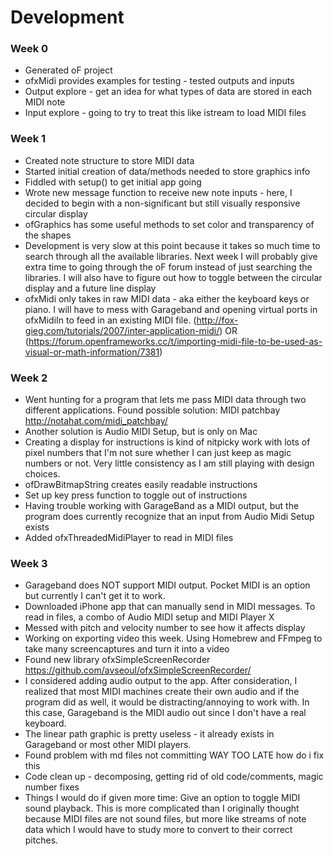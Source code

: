 # Development
### Week 0
* Generated oF project
* ofxMidi provides examples for testing - tested outputs and inputs
* Output explore - get an idea for what types of data are stored in each MIDI note
* Input explore - going to try to treat this like istream to load MIDI files

### Week 1
* Created note structure to store MIDI data 
* Started initial creation of data/methods needed to store graphics info
* Fiddled with setup() to get initial app going
* Wrote new message function to receive new note inputs - here, I decided to begin with a non-significant but still visually responsive circular display 
* ofGraphics has some useful methods to set color and transparency of the shapes
* Development is very slow at this point because it takes so much time to search through all the available libraries. Next week I will probably give extra time to going through the oF forum instead of just searching the libraries. I will also have to figure out how to toggle between the circular display and a future line display
* ofxMidi only takes in raw MIDI data - aka either the keyboard keys or piano. I will have to mess with Garageband and opening virtual ports in ofxMidiIn to feed in an existing MIDI file. (http://fox-gieg.com/tutorials/2007/inter-application-midi/) OR (https://forum.openframeworks.cc/t/importing-midi-file-to-be-used-as-visual-or-math-information/7381)

### Week 2
* Went hunting for a program that lets me pass MIDI data through two different applications. Found possible solution: MIDI patchbay http://notahat.com/midi_patchbay/
* Another solution is Audio MIDI Setup, but is only on Mac
* Creating a display for instructions is kind of nitpicky work with lots of pixel numbers that I'm not sure whether I can just keep as magic numbers or not. Very little consistency as I am still playing with design choices.
* ofDrawBitmapString creates easily readable instructions
* Set up key press function to toggle out of instructions
* Having trouble working with GarageBand as a MIDI output, but the program does currently recognize that an input from Audio Midi Setup exists
* Added ofxThreadedMidiPlayer to read in MIDI files 

### Week 3
* Garageband does NOT support MIDI output. Pocket MIDI is an option but currently I can't get it to work.
* Downloaded iPhone app that can manually send in MIDI messages. To read in files, a combo of Audio MIDI setup and MIDI Player X
* Messed with pitch and velocity number to see how it affects display
* Working on exporting video this week. Using Homebrew and FFmpeg to take many screencaptures and turn it into a video
* Found new library ofxSimpleScreenRecorder https://github.com/avseoul/ofxSimpleScreenRecorder/ 
* I considered adding audio output to the app. After consideration, I realized that most MIDI machines create their own audio and if the program did as well, it would be distracting/annoying to work with. In this case, Garageband is the MIDI audio out since I don't have a real keyboard.
* The linear path graphic is pretty useless - it already exists in Garageband or most other MIDI players.
* Found problem with md files not committing WAY TOO LATE how do i fix this
* Code clean up - decomposing, getting rid of old code/comments, magic number fixes
* Things I would do if given more time: Give an option to toggle MIDI sound playback. This is more complicated than I originally thought because MIDI files are not sound files, but more like streams of note data which I would have to study more to convert to their correct pitches.
